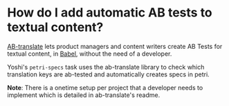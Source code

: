 # How do I add automatic AB tests to textual content?

[AB-translate](https://github.com/wix-private/fed-infra/tree/master/ab-translate) lets product managers and content writers create AB Tests for textual content, in [Babel](https://bo.wix.com/wix-babel-webapp/babel), without the need of a developer.

Yoshi's `petri-specs` task uses the ab-translate library to check which translation keys are ab-tested and automatically creates specs in petri.

**Note**: There is a onetime setup per project that a developer needs to implement which is detailed in ab-translate's readme.
